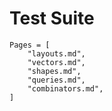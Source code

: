 # Test Suite

```@contents
Pages = [
    "layouts.md",
    "vectors.md",
    "shapes.md",
    "queries.md",
    "combinators.md",
]
```
